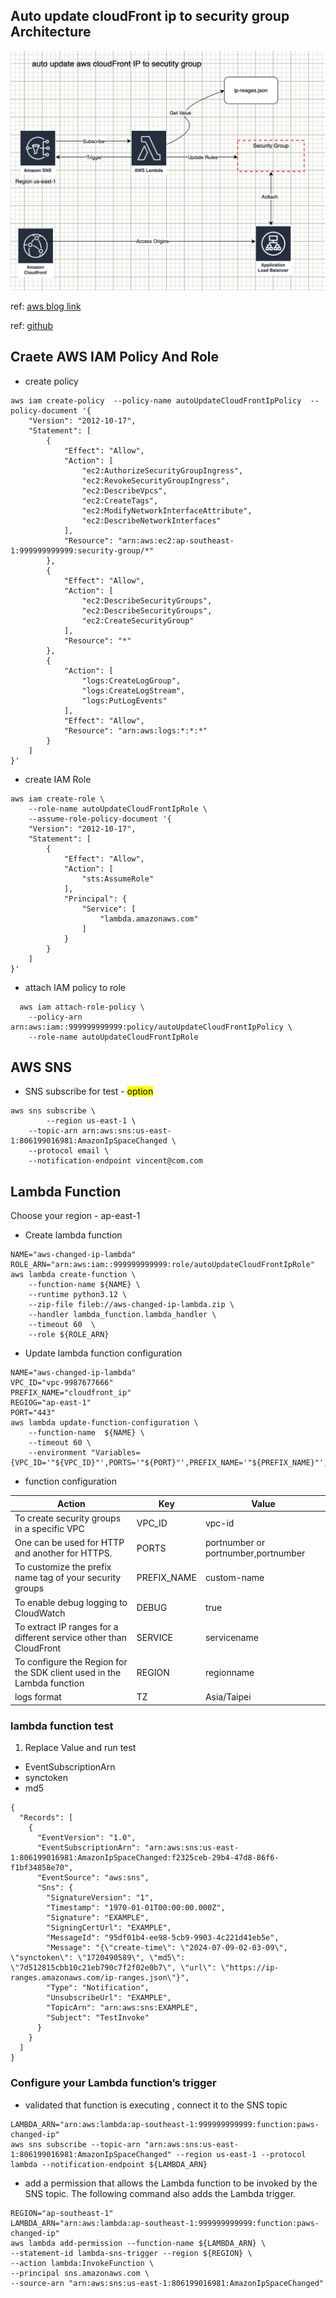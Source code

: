 
## Auto update cloudFront ip to security group Architecture
![](./resource/auto_update_arch.png)




ref: [aws blog link](https://aws.amazon.com/tw/blogs/security/automatically-update-security-groups-for-amazon-cloudfront-ip-ranges-using-aws-lambda/)

ref: [ github ](https://github.com/aws-samples/aws-cloudfront-samples/tree/master/update_security_groups_lambda)


## Craete AWS IAM Policy And Role

- create policy 

```
aws iam create-policy  --policy-name autoUpdateCloudFrontIpPolicy  --policy-document '{
    "Version": "2012-10-17",
    "Statement": [
        {
            "Effect": "Allow",
            "Action": [
                "ec2:AuthorizeSecurityGroupIngress",
                "ec2:RevokeSecurityGroupIngress",
                "ec2:DescribeVpcs",
                "ec2:CreateTags",
                "ec2:ModifyNetworkInterfaceAttribute",
                "ec2:DescribeNetworkInterfaces"
            ],
            "Resource": "arn:aws:ec2:ap-southeast-1:999999999999:security-group/*"
        },
        {
            "Effect": "Allow",
            "Action": [
                "ec2:DescribeSecurityGroups",
                "ec2:DescribeSecurityGroups",
                "ec2:CreateSecurityGroup"
            ],
            "Resource": "*"
        },
        {
            "Action": [
                "logs:CreateLogGroup",
                "logs:CreateLogStream",
                "logs:PutLogEvents"
            ],
            "Effect": "Allow",
            "Resource": "arn:aws:logs:*:*:*"
        }
    ]
}'
```

- create IAM Role

```
aws iam create-role \
    --role-name autoUpdateCloudFrontIpRole \
    --assume-role-policy-document '{
    "Version": "2012-10-17",
    "Statement": [
        {
            "Effect": "Allow",
            "Action": [
                "sts:AssumeRole"
            ],
            "Principal": {
                "Service": [
                    "lambda.amazonaws.com"
                ]
            }
        }
    ]
}'

```

- attach IAM policy to role
  
```
  aws iam attach-role-policy \
    --policy-arn arn:aws:iam::999999999999:policy/autoUpdateCloudFrontIpPolicy \
    --role-name autoUpdateCloudFrontIpRole
```

## AWS SNS 

- SNS subscribe for test  - <mark>option</mark>

```
aws sns subscribe \
		--region us-east-1 \
    --topic-arn arn:aws:sns:us-east-1:806199016981:AmazonIpSpaceChanged \
    --protocol email \
    --notification-endpoint vincent@com.com
```

##  Lambda Function

Choose your region - ap-east-1

- Create lambda function
  
```
NAME="aws-changed-ip-lambda"
ROLE_ARN="arn:aws:iam::999999999999:role/autoUpdateCloudFrontIpRole"
aws lambda create-function \
    --function-name ${NAME} \
    --runtime python3.12 \
    --zip-file fileb://aws-changed-ip-lambda.zip \
    --handler lambda_function.lambda_handler \
    --timeout 60  \
    --role ${ROLE_ARN}

```
- Update lambda function configuration

```
NAME="aws-changed-ip-lambda"
VPC_ID="vpc-9987677666"
PREFIX_NAME="cloudfront_ip"
REGIOG="ap-east-1"
PORT="443"
aws lambda update-function-configuration \
    --function-name  ${NAME} \
    --timeout 60 \
    --environment "Variables={VPC_ID='"${VPC_ID}"',PORTS='"${PORT}"',PREFIX_NAME='"${PREFIX_NAME}"',REGION='"${REGIOG}"',DEBUG=true}"
```


- function configuration

|Action|Key|Value|
|-|-|-|
|To create security groups in a specific VPC|VPC_ID| vpc-id|
|One can be used for HTTP and another for HTTPS.|PORTS|portnumber or portnumber,portnumber|
|To customize the prefix name tag of your security groups|PREFIX_NAME|custom-name|
|To enable debug logging to CloudWatch|DEBUG|true|
|To extract IP ranges for a different service other than CloudFront|SERVICE|servicename|
|To configure the Region for the SDK client used in the Lambda function|REGION|regionname|
|logs format|TZ|Asia/Taipei|


### lambda function test
1. Replace Value and run test
 
- EventSubscriptionArn
- synctoken
- md5
  
```
{
  "Records": [
    {
      "EventVersion": "1.0",
      "EventSubscriptionArn": "arn:aws:sns:us-east-1:806199016981:AmazonIpSpaceChanged:f2325ceb-29b4-47d8-86f6-f1bf34858e70",
      "EventSource": "aws:sns",
      "Sns": {
        "SignatureVersion": "1",
        "Timestamp": "1970-01-01T00:00:00.000Z",
        "Signature": "EXAMPLE",
        "SigningCertUrl": "EXAMPLE",
        "MessageId": "95df01b4-ee98-5cb9-9903-4c221d41eb5e",
        "Message": "{\"create-time\": \"2024-07-09-02-03-09\", \"synctoken\": \"1720490589\", \"md5\": \"7d512815cbb10c21eb790c7f2f02e0b7\", \"url\": \"https://ip-ranges.amazonaws.com/ip-ranges.json\"}",
        "Type": "Notification",
        "UnsubscribeUrl": "EXAMPLE",
        "TopicArn": "arn:aws:sns:EXAMPLE",
        "Subject": "TestInvoke"
      }
    }
  ]
}

```

### Configure your Lambda function’s trigger
- validated that function is executing , connect it to the SNS topic

```
LAMBDA_ARN="arn:aws:lambda:ap-southeast-1:999999999999:function:paws-changed-ip"
aws sns subscribe --topic-arn "arn:aws:sns:us-east-1:806199016981:AmazonIpSpaceChanged" --region us-east-1 --protocol lambda --notification-endpoint ${LAMBDA_ARN}

```

- add a permission that allows the Lambda function to be invoked by the SNS topic. The following command also adds the Lambda trigger.

```
REGION="ap-southeast-1"
LAMBDA_ARN="arn:aws:lambda:ap-southeast-1:999999999999:function:paws-changed-ip"
aws lambda add-permission --function-name ${LAMBDA_ARN} \
--statement-id lambda-sns-trigger --region ${REGION} \
--action lambda:InvokeFunction \
--principal sns.amazonaws.com \
--source-arn "arn:aws:sns:us-east-1:806199016981:AmazonIpSpaceChanged"

```